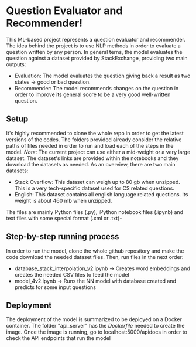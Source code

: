 # Question Evaluator and Recommender!

This ML-based project represents a question evaluator and recommender. The idea behind the project is to use NLP methods in order to evaluate a question written by any person.
In general terns, the model evaluates the question against a dataset provided by StackExchange, providing two main outputs:
* Evaluation: The model evaluates the question giving back a result as two states -> good or bad question.
* Recommender: The model recommends changes on the question in order to improve its general score to be a very good well-written question.

## Setup
It's highly recommended to clone the whole repo in order to get the latest versions of the codes.
The folders provided already consider the relative paths of files needed in order to run and load each of the steps in the model.
*Note*: The current project can use either a mid-weight or a very large dataset. The dataset's links are provided within the notebooks and they download the datasets as needed.
As an overview, there are two main datasets:
* Stack Overflow: This dataset can weigh up to 80 gb when unzipped. This is a very tech-specific dataset used for CS related questions.
* English: This dataset contains all english language related questions. Its weight is about 460 mb when unzipped.

The files are mainly Python files (.py), iPython notebook files (.ipynb) and text files with some special format (.xml or .txt)-

## Step-by-step running process
In order to run the model, clone the whole github repository and make the code download the needed dataset files. Then, run files in the next order:
* database_stack_interpolation_v2.ipynb -> Creates word embeddings and creates the needed CSV files to feed the model
* model_4v2.ipynb -> Runs the NN model with database created and predicts for some input questions

## Deployment
The deployment of the model is summarized to be deployed on a Docker container. The folder "api_server" has the *Dockerfile* needed to create the image. Once the image is running, go to localhost:5000/apidocs in order to check the API endpoints that run the model
